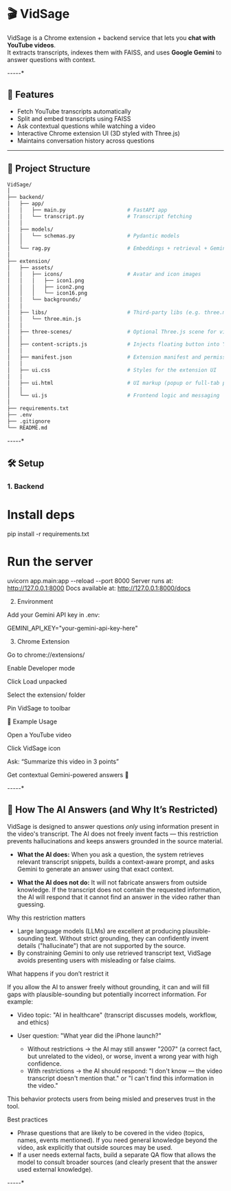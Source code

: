 # 🎬 VidSage

VidSage is a Chrome extension + backend service that lets you **chat with YouTube videos**.  
It extracts transcripts, indexes them with FAISS, and uses **Google Gemini** to answer questions with context.

-*-*-*-*-*

## 🚀 Features
- Fetch YouTube transcripts automatically
- Split and embed transcripts using FAISS
- Ask contextual questions while watching a video
- Interactive Chrome extension UI (3D styled with Three.js)
- Maintains conversation history across questions

---

## 📂 Project Structure
```bash
VidSage/
│
├── backend/
│   ├── app/
│   │   ├── main.py                    # FastAPI app
│   │   └── transcript.py              # Transcript fetching
│   │
│   ├── models/
│   │   └── schemas.py                 # Pydantic models
│   │
│   └── rag.py                         # Embeddings + retrieval + Gemini
│
├── extension/
│   ├── assets/
│   │   ├── icons/                     # Avatar and icon images
│   │   │   ├── icon1.png
│   │   │   ├── icon2.png
│   │   │   └── icon16.png
│   │   └── backgrounds/
│   │
│   ├── libs/                          # Third-party libs (e.g. three.min.js)
│   │   └── three.min.js
│   │
│   ├── three-scenes/                  # Optional Three.js scene for visuals
│   │
│   ├── content-scripts.js             # Injects floating button into YouTube pages
│   │
│   ├── manifest.json                  # Extension manifest and permissions
│   │
│   ├── ui.css                         # Styles for the extension UI
│   │
│   ├── ui.html                        # UI markup (popup or full-tab page)
│   │
│   └── ui.js                          # Frontend logic and messaging
│
├── requirements.txt
├── .env
├── .gitignore
└── README.md
```


-*-*-*-*-*

## 🛠️ Setup

### 1. Backend

# Install deps
pip install -r requirements.txt

# Run the server
uvicorn app.main:app --reload --port 8000
Server runs at: http://127.0.0.1:8000
Docs available at: http://127.0.0.1:8000/docs

2. Environment

Add your Gemini API key in .env:

GEMINI_API_KEY="your-gemini-api-key-here"

3. Chrome Extension

Go to chrome://extensions/

Enable Developer mode

Click Load unpacked

Select the extension/ folder

Pin VidSage to toolbar

📌 Example Usage

Open a YouTube video

Click VidSage icon

Ask: “Summarize this video in 3 points”

Get contextual Gemini-powered answers 🎉

-*-*-*-*-*
## 🤖 How The AI Answers (and Why It’s Restricted)
VidSage is designed to answer questions *only* using information present in the video's transcript. The AI does not freely invent facts — this restriction prevents hallucinations and keeps answers grounded in the source material.

- **What the AI does:** When you ask a question, the system retrieves relevant transcript snippets, builds a context-aware prompt, and asks Gemini to generate an answer using that exact context.

- **What the AI does not do:** It will not fabricate answers from outside knowledge. If the transcript does not contain the requested information, the AI will respond that it cannot find an answer in the video rather than guessing.

Why this restriction matters
- Large language models (LLMs) are excellent at producing plausible-sounding text. Without strict grounding, they can confidently invent details ("hallucinate") that are not supported by the source.
- By constraining Gemini to only use retrieved transcript text, VidSage avoids presenting users with misleading or false claims.

What happens if you don’t restrict it

If you allow the AI to answer freely without grounding, it can and will fill gaps with plausible-sounding but potentially incorrect information. For example:

- Video topic: "AI in healthcare" (transcript discusses models, workflow, and ethics)
- User question: "What year did the iPhone launch?"

	- Without restrictions → the AI may still answer "2007" (a correct fact, but unrelated to the video), or worse, invent a wrong year with high confidence.
	- With restrictions → the AI should respond: "I don't know — the video transcript doesn't mention that." or "I can't find this information in the video."

This behavior protects users from being misled and preserves trust in the tool.

Best practices
- Phrase questions that are likely to be covered in the video (topics, names, events mentioned). If you need general knowledge beyond the video, ask explicitly that outside sources may be used.
- If a user needs external facts, build a separate QA flow that allows the model to consult broader sources (and clearly present that the answer used external knowledge).

-*-*-*-*-*
